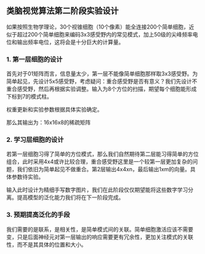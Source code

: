 ## 类脑视觉算法第二阶段实验设计

如果按照生物学理论，30个视锥细胞（10个像素）能全连接200个简单细胞，近似于超过200个简单细胞来编码3x3感受野内的常见模式，加上50级的尖峰频率电位和输出频率电位，这将会是十分巨大的计算量。

### 1. 第一层细胞的设计

首先对于01矩阵而言，信息量太少，第一层不能像简单细胞那样取3x3感受野。为简单起见，先设计5x5感受野，考虑疑问：重合感受野是否有意义？我们先设计不重合感受野，然后再根据实验调整。输入为8个方位的扫描，期望每个细胞能形成下标到7的模式柱。

权重更新和实验参数根据具体实验确定。

那么其输出为：16x16x8的稀疏矩阵

### 2. 学习层细胞的设计

若第一层细胞习得了简单的方位模式，那么我们自然期待第二层能习得简单的方位组合，此时采用4x4或许比较合理，重合感受野这里是一个较第一层更加复杂的问题，我们依旧为简单起见不做重合。第2层输出4x4xn，最后输出1xm的向量。具体参数待实验。

输入此时设计为精细手写数字图片，我们在此阶段仅仅期望能将这些数字学习分离。提高模型的泛化能力我们将在下一阶段完成。

### 3. 预期提高泛化的手段

我们需要的是联系，是相关性，是简单模式间的关联。简单细胞激活应该不需要变，只是后面神经元对第一层输出的响应需要更有冗余性，更加关注模式的关联性，而不是其具体的位置和大小。

